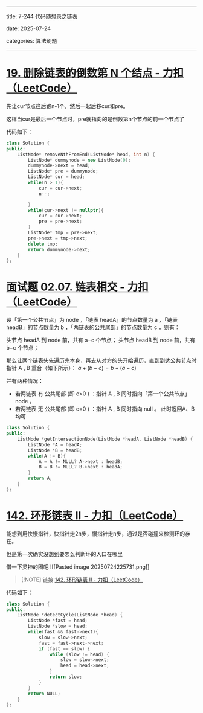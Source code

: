 
---
title: 7-244 代码随想录之链表

date: 2025-07-24

categories: 算法刷题

---
# [19. 删除链表的倒数第 N 个结点 - 力扣（LeetCode）](https://leetcode.cn/problems/remove-nth-node-from-end-of-list/description/)
先让cur节点往后跑n-1个，然后一起后移cur和pre。

这样当cur是最后一个节点时，pre就指向的是倒数第n个节点的前一个节点了

代码如下：
```cpp
class Solution {
public:
    ListNode* removeNthFromEnd(ListNode* head, int n) {
        ListNode* dummynode = new ListNode(0);
        dummynode->next = head;
        ListNode* pre = dummynode;
        ListNode* cur = head;
        while(n > 1){
            cur = cur->next;
            n--;

        }
        while(cur->next != nullptr){
            cur = cur->next;
            pre = pre->next;
        }
        ListNode* tmp = pre->next;
        pre->next = tmp->next;
        delete tmp;
        return dummynode->next;
    }
};
```
# [面试题 02.07. 链表相交 - 力扣（LeetCode）](https://leetcode.cn/problems/intersection-of-two-linked-lists-lcci/description/)
设「第一个公共节点」为 node ，「链表 headA」的节点数量为 a ，「链表 headB」的节点数量为 b ，「两链表的公共尾部」的节点数量为 c ，则有：

头节点 headA 到 node 前，共有 a−c 个节点；
头节点 headB 到 node 前，共有 b−c 个节点；

那么让两个链表头先遍历完本身，再去从对方的头开始遍历，直到到达公共节点时指针 A , B 重合（如下所示）：
$a+(b−c)=b+(a−c)$

并有两种情况：
- 若两链表 有 公共尾部 (即 c>0 ) ：指针 A , B 同时指向「第一个公共节点」node 。
- 若两链表 无 公共尾部 (即 c=0 ) ：指针 A , B 同时指向 null 。
此时返回A、B均可
```cpp
class Solution {
public:
    ListNode *getIntersectionNode(ListNode *headA, ListNode *headB) {
        ListNode *A = headA;
        ListNode *B = headB;
        while(A != B){
            A = A != NULL? A->next : headB;
            B = B != NULL? B->next : headA;
        }
        return A;
    }
};
```
# [142. 环形链表 II - 力扣（LeetCode）](https://leetcode.cn/problems/linked-list-cycle-ii/description/)
能想到用快慢指针，快指针走2n步，慢指针走n步，通过是否碰撞来检测环的存在。

但是第一次确实没想到要怎么判断环的入口在哪里

借一下灵神的图吧
![[Pasted image 20250724225731.png]]

> [!NOTE] 链接
> [142. 环形链表 II - 力扣（LeetCode）](https://leetcode.cn/problems/linked-list-cycle-ii/solutions/1999271/mei-xiang-ming-bai-yi-ge-shi-pin-jiang-t-nvsq/)

代码如下：
```cpp
class Solution {
public:
    ListNode *detectCycle(ListNode *head) {
        ListNode *fast = head;
        ListNode *slow = head;
        while(fast && fast->next){
            slow = slow->next;
            fast = fast->next->next;
            if (fast == slow) {
                while (slow != head) {
                    slow = slow->next;
                    head = head->next;
                }
                return slow;
            }
        }
        return NULL;
    }
};
```
